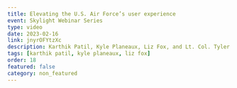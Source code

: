 ```yaml
---
title: Elevating the U.S. Air Force’s user experience
event: Skylight Webinar Series
type: video
date: 2023-02-16
link: jnyrOFYtzXc
description: Karthik Patil, Kyle Planeaux, Liz Fox, and Lt. Col. Tyler Hough talk about how the BESPIN Design Studio helps the Air Force deliver better user experiences.
tags: [karthik patil, kyle planeaux, liz fox]
order: 18
featured: false
category: non_featured
---
```

